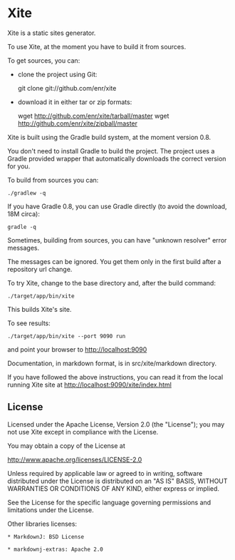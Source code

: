 Xite
====

Xite is a static sites generator.


To use Xite, at the moment you have to build it from sources.

To get sources, you can:

* clone the project using Git:

    git clone git://github.com/enr/xite

* download it in either tar or zip formats:

    wget http://github.com/enr/xite/tarball/master
    wget http://github.com/enr/xite/zipball/master

Xite is built using the Gradle build system, at the moment version 0.8.

You don't need to install Gradle to build the project. The project uses a Gradle provided wrapper that automatically downloads the correct version for you.

To build from sources you can:

    ./gradlew -q

If you have Gradle 0.8, you can use Gradle directly (to avoid the download, 18M circa):

    gradle -q

Sometimes, building from sources, you can have "unknown resolver" error messages.

The messages can be ignored. You get them only in the first build after a repository url change.
    
To try Xite, change to the base directory and, after the build command:

    ./target/app/bin/xite
    
This builds Xite's site.

To see results:

    ./target/app/bin/xite --port 9090 run

and point your browser to <http://localhost:9090>

Documentation, in markdown format, is in src/xite/markdown directory.

If you have followed the above instructions, you can read it from the local
running Xite site at <http://localhost:9090/xite/index.html>

License
-------

Licensed under the Apache License, Version 2.0 (the "License");
you may not use Xite except in compliance with the License.

You may obtain a copy of the License at

   <http://www.apache.org/licenses/LICENSE-2.0>

Unless required by applicable law or agreed to in writing, software
distributed under the License is distributed on an "AS IS" BASIS,
WITHOUT WARRANTIES OR CONDITIONS OF ANY KIND, either express or implied.

See the License for the specific language governing permissions and
limitations under the License.

Other libraries licenses:

    * MarkdownJ: BSD License
    
    * markdownj-extras: Apache 2.0

